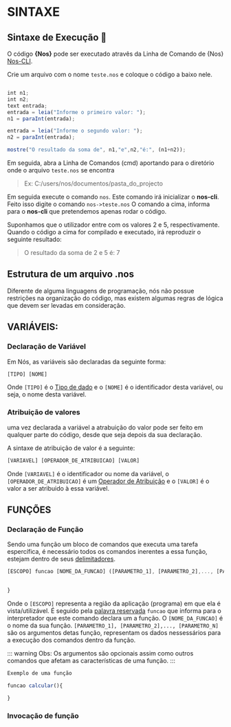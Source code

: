# SINTAXE

## Sintaxe de Execução 🚀️

O código **{Nos}** pode ser executado atravês da Linha de Comando de {Nos} [Nos-CLI](http://www.nos.luk3d.com/nos-cli).

Crie um arquivo com o nome `teste.nos` e coloque o código a baixo nele.

```Javascript

int n1;
int n2;
text entrada;
entrada = leia("Informe o primeiro valor: ");
n1 = paraInt(entrada);

entrada = leia("Informe o segundo valor: ");
n2 = paraInt(entrada);

mostre("O resultado da soma de", n1,"e",n2,"é:", (n1+n2));


```

Em seguida, abra a Linha de Comandos (cmd) aportando para o diretório onde o arquivo `teste.nos` se encontra

> Ex:
> C:/users/nos/documentos/pasta_do_projecto

Em seguida execute o comando `nos`. Este comando irá inicializar o **nos-cli**. Feito isso digite o comando  `nos->teste.nos`
O comando a cima, informa para o **nos-cli** que pretendemos apenas rodar o código.

Suponhamos que o utilizador entre com os valores 2 e 5, respectivamente. Quando o código a cima for compilado e executado, irá reproduzir o seguinte resultado:

> O resultado da soma de 2 e 5 é: 7

## Estrutura de um arquivo .nos

Diferente de alguma linguagens de programação, nós não possue restrições na organização do código, mas existem algumas regras de lógica que devem ser levadas em consideração.

## VARIÁVEIS:

### Declaração de Variável

Em Nós, as variáveis são declaradas da seguinte forma:

```javascript
[TIPO] [NOME]
```

Onde `[TIPO]` é o [Tipo de dado](http://www.nos.luk3d.com/tipo_de_dados) e o `[NOME]` é o identificador desta variável, ou seja, o nome desta variável.

### Atribuição de valores

uma vez declarada a variável a atrabuição do valor pode ser feito em qualquer parte do código, desde que seja depois da sua declaração.

A sintaxe de atribuição de valor é a seguinte:

```javascript
[VARIAVEL] [OPERADOR_DE_ATRIBUICAO] [VALOR]
```

Onde `[VARIAVEL]` é o identificador ou nome da variável, o `[OPERADOR_DE_ATRIBUICAO]` é um [Operador de Atribuição](http://www.nos.luk3d.com/operadores#atribuição) e o `[VALOR]` é o valor a ser atribuido à essa variável.

## FUNÇÕES
### Declaração de Função
Sendo uma função um bloco de comandos que executa uma tarefa espercífica, é necessário todos os comandos inerentes a essa função, estejam dentro de seus [delimitadores](http://www.nos.luk3d.com/funcoes#delimitadores).

```javascript
[ESCOPO] funcao [NOME_DA_FUNCAO] ([PARAMETRO_1], [PARAMETRO_2],..., [PARAMETRO_N]){

    
}
```
Onde o `[ESCOPO]` representa a região da aplicação (programa) em que ela é vista/utilizável. É seguido pela [palavra reservada](http://www.nos.luk3d.com/vocabulario#palavra_reservada) `funcao` que informa para o interpretador que este comando declara um a função. O `[NOME_DA_FUNCAO]` é o nome da sua função. `[PARAMETRO_1], [PARAMETRO_2],..., [PARAMETRO_N]` são os argumentos detas função, representam os dados nessessários para a execução dos comandos dentro da função.

::: warning Obs:
Os argumentos são opcionais assim como outros comandos que afetam as características de uma função.
:::

```javascript
Exemplo de uma função

funcao calcular(){
    
}
```

### Invocação de função
